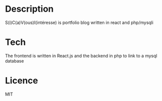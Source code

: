 # Description

S(i)C(a)V(ous)I(intéresse) is portfolio blog written in react and php/mysqli

# Tech

The frontend is written in React.js and the backend in php to link to a mysql database

# Licence
 
MIT
